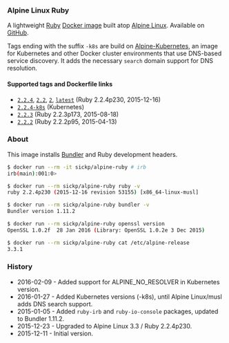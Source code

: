 ### Alpine Linux Ruby

A lightweight [Ruby][ruby] [Docker image][dockerhub_project] built atop [Alpine Linux][gliderlabs_alpine]. Available on [GitHub][github_project].

Tags ending with the suffix `-k8s` are build on [Alpine-Kubernetes][alpine_kubernetes], an image for Kubernetes and other Docker cluster environments that use DNS-based service discovery. It adds the necessary `search` domain support for DNS resolution.


#### Supported tags and Dockerfile links

* [`2.2.4`][dockerfile_2_2_4], [`2.2`][dockerfile_2_2_4], [`2`][dockerfile_2_2_4], [`latest`][dockerfile_2_2_4] (Ruby 2.2.4p230, 2015-12-16)
* [`2.2.4-k8s`][dockerfile_2_2_4_k8s] (Kubernetes)
* [`2.2.3`][dockerfile_2_2_3] (Ruby 2.2.3p173, 2015-08-18)
* [`2.2.2`][dockerfile_2_2_2] (Ruby 2.2.2p95, 2015-04-13)


### About

This image installs [Bundler][bundler] and Ruby development headers.

```bash
$ docker run --rm -it sickp/alpine-ruby # irb
irb(main):001:0>

$ docker run --rm sickp/alpine-ruby ruby -v
ruby 2.2.4p230 (2015-12-16 revision 53155) [x86_64-linux-musl]

$ docker run --rm sickp/alpine-ruby bundler -v
Bundler version 1.11.2

$ docker run --rm sickp/alpine-ruby openssl version
OpenSSL 1.0.2f  28 Jan 2016 (Library: OpenSSL 1.0.2e 3 Dec 2015)

$ docker run --rm sickp/alpine-ruby cat /etc/alpine-release
3.3.1
```

### History

- 2016-02-09 - Added support for ALPINE_NO_RESOLVER in Kubernetes version.
- 2016-01-27 - Added Kubernetes versions (-k8s), until Alpine Linux/musl adds DNS search support.
- 2015-01-05 - Added `ruby-irb` and `ruby-io-console` packages, updated to Bundler 1.11.2.
- 2015-12-23 - Upgraded to Alpine Linux 3.3 / Ruby 2.2.4p230.
- 2015-12-11 - Initial version.

[alpine_kubernetes]:    https://hub.docker.com/r/janeczku/alpine-kubernetes/
[bundler]:              http://bundler.io
[dockerhub_project]:    https://hub.docker.com/r/sickp/alpine-ruby/
[dockerfile_2_2_2]:     https://github.com/sickp/docker-alpine-ruby/tree/master/versions/2.2.2/Dockerfile
[dockerfile_2_2_3]:     https://github.com/sickp/docker-alpine-ruby/tree/master/versions/2.2.3/Dockerfile
[dockerfile_2_2_4]:     https://github.com/sickp/docker-alpine-ruby/tree/master/versions/2.2.4/Dockerfile
[dockerfile_2_2_4_k8s]: https://github.com/sickp/docker-alpine-ruby/tree/master/versions/2.2.4-k8s/Dockerfile
[github_project]:       https://github.com/sickp/docker-alpine-ruby/
[gliderlabs_alpine]:    https://hub.docker.com/r/gliderlabs/alpine/
[ruby]:                 https://www.ruby-lang.org/
